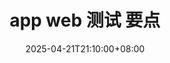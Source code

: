 ---
title: app web 测试 要点
date: 2025-04-21T21:10:00+08:00
updated: 2025-04-21T21:10:00+08:00
keywords: ["test design", "test for app/web"]
featured: true
summary: "系统来说明app/web有哪些测试关注点"
---